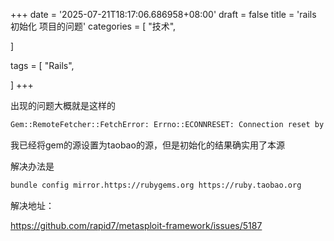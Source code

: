 +++
date = '2025-07-21T18:17:06.686958+08:00'
draft = false
title = 'rails 初始化 项目的问题'
categories = [
    "技术",

]

tags = [
    "Rails",

]
+++

出现的问题大概就是这样的

```bash
Gem::RemoteFetcher::FetchError: Errno::ECONNRESET: Connection reset by peer - SSL_connect
```

我已经将gem的源设置为taobao的源，但是初始化的结果确实用了本源

解决办法是

```bash
bundle config mirror.https://rubygems.org https://ruby.taobao.org
```

解决地址：

<https://github.com/rapid7/metasploit-framework/issues/5187>

